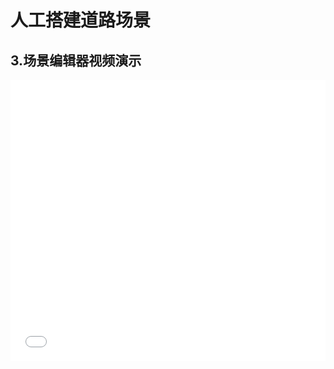 # 人工搭建道路场景

## 3.场景编辑器视频演示

<iframe 
    width="100%" 
    height="450" 
    src="..\img\video\场景搭建.mp4" 
    scrolling="no" 
    border="0" 
    frameborder="no" 
    framespacing="0" 
    allowfullscreen="true">
</iframe>
